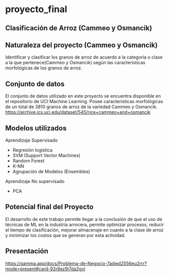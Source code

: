 # proyecto_final
## **Clasificación de Arroz (Cammeo y Osmancik)**
## **Naturaleza del proyecto (Cammeo y Osmancik)**
Identificar y clasificar los granos de arroz de acuerdo a la categoría o clase a la que pertenece(Cammeo y Osmancik) según las características morfológicas de los granos de arroz.
## **Conjunto de datos**
El conjunto de datos utilizado en este proyecto se encuentra disponible en el repositorio de UCI Machine Learning. Posee características morfológicas de un total de 3810 granos de arroz de la variedad Cammeo y Osmancik. https://archive.ics.uci.edu/dataset/545/rice+cammeo+and+osmancik
## **Modelos utilizados**
Aprendizaje Supervisado

- Regresión logística
- SVM (Support Vector Machines)
- Random Forest
- K-NN
- Agrupación de Modelos (Ensembles)

Aprendizaje No supervisado
- PCA
## **Potencial final del Proyecto**
El desarrollo de este trabajo permite llegar a la conclusión de que el uso de técnicas de ML en la industria arrocera, permite optimizar procesos, reducir el tiempo de clasificación, mejorar almacenaje en cuanto a la clase de arroz y minimizar los costos que se generan por esta actividad.

## **Presentación**
https://gamma.app/docs/Problema-de-Negocio-7adwd2556eu2rrr?mode=present#card-92r8ez9i7da2gyl
